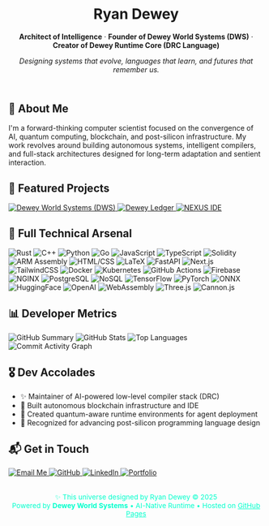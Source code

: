 <div class="container">
  <header style="text-align: center;">
    <h1>Ryan Dewey</h1>
    <p><strong>Architect of Intelligence</strong> · <strong>Founder of Dewey World Systems (DWS)</strong> · <strong>Creator of Dewey Runtime Core (DRC Language)</strong></p>
    <p><em>Designing systems that evolve, languages that learn, and futures that remember us.</em></p>
  </header>

  <section>
    <h2>🧠 About Me</h2>
    <p>I'm a forward-thinking computer scientist focused on the convergence of AI, quantum computing, blockchain, and post-silicon infrastructure. My work revolves around building autonomous systems, intelligent compilers, and full-stack architectures designed for long-term adaptation and sentient interaction.</p>
  </section>

  <section>
    <h2>📂 Featured Projects</h2>
    <div class="tools">
      <a href="https://github.com/RyanMDewey/DWS" target="_blank">
        <img src="https://img.shields.io/badge/Dewey_Worlds_Systems-(DWS)-ff00cc?style=flat-square&logo=code&logoColor=white" alt="Dewey World Systems (DWS)">
      </a>
      <a href="https://github.com/RyanMDewey/" target="_blank">
        <img src="https://img.shields.io/badge/Dewey_Ledger-AI%20Chain-ff00cc?style=flat-square&logo=ethereum&logoColor=white" alt="Dewey Ledger">
      </a>
      <a href="https://github.com/RyanMDewey/" target="_blank">
        <img src="https://img.shields.io/badge/NEXUS_IDE-AI_Editor-ff00cc?style=flat-square&logo=visualstudiocode&logoColor=white" alt="NEXUS IDE">
      </a>
    </div>
  </section>

  <section>
    <h2>🧰 Full Technical Arsenal</h2>
    <div class="skills">
      <img src="https://img.shields.io/badge/Rust-Low%20Level-000000?style=flat-square&logo=rust&logoColor=white" alt="Rust">
      <img src="https://img.shields.io/badge/C++-Performance-00599C?style=flat-square&logo=c%2B%2B&logoColor=white" alt="C++">
      <img src="https://img.shields.io/badge/Python-Scripting-3670A0?style=flat-square&logo=python&logoColor=white" alt="Python">
      <img src="https://img.shields.io/badge/Go-Concurrency-00ADD8?style=flat-square&logo=go&logoColor=white" alt="Go">
      <img src="https://img.shields.io/badge/JavaScript-Frontend-F7DF1E?style=flat-square&logo=javascript&logoColor=black" alt="JavaScript">
      <img src="https://img.shields.io/badge/TypeScript-Strict-3178C6?style=flat-square&logo=typescript&logoColor=white" alt="TypeScript">
      <img src="https://img.shields.io/badge/Solidity-Web3-363636?style=flat-square&logo=ethereum&logoColor=white" alt="Solidity">
      <img src="https://img.shields.io/badge/ARM%20Assembly-BareMetal-ff0044?style=flat-square" alt="ARM Assembly">
      <img src="https://img.shields.io/badge/HTML%2FCSS-Structure-E34F26?style=flat-square&logo=html5&logoColor=white" alt="HTML/CSS">
      <img src="https://img.shields.io/badge/LaTeX-Academic-008080?style=flat-square&logo=latex&logoColor=white" alt="LaTeX">
      <img src="https://img.shields.io/badge/FastAPI-Lightweight-009688?style=flat-square" alt="FastAPI">
      <img src="https://img.shields.io/badge/Next.js-SSR-000000?style=flat-square&logo=next.js&logoColor=white" alt="Next.js">
      <img src="https://img.shields.io/badge/TailwindCSS-Utility-38B2AC?style=flat-square&logo=tailwindcss&logoColor=white" alt="TailwindCSS">
      <img src="https://img.shields.io/badge/Docker-Containers-2496ED?style=flat-square&logo=docker&logoColor=white" alt="Docker">
      <img src="https://img.shields.io/badge/Kubernetes-Orchestration-326CE5?style=flat-square&logo=kubernetes&logoColor=white" alt="Kubernetes">
      <img src="https://img.shields.io/badge/GitHub%20Actions-CI/CD-2088FF?style=flat-square&logo=githubactions&logoColor=white" alt="GitHub Actions">
      <img src="https://img.shields.io/badge/Firebase-Realtime-FFCA28?style=flat-square&logo=firebase&logoColor=black" alt="Firebase">
      <img src="https://img.shields.io/badge/NGINX-ReverseProxy-009639?style=flat-square&logo=nginx&logoColor=white" alt="NGINX">
      <img src="https://img.shields.io/badge/PostgreSQL-Relational-4169E1?style=flat-square&logo=postgresql&logoColor=white" alt="PostgreSQL">
      <img src="https://img.shields.io/badge/NoSQL-Databases-4DB33D?style=flat-square" alt="NoSQL">
      <img src="https://img.shields.io/badge/TensorFlow-AI-FF6F00?style=flat-square&logo=tensorflow&logoColor=white" alt="TensorFlow">
      <img src="https://img.shields.io/badge/PyTorch-DeepLearning-EE4C2C?style=flat-square&logo=pytorch&logoColor=white" alt="PyTorch">
      <img src="https://img.shields.io/badge/ONNX-ModelInterop-005CED?style=flat-square&logo=onnx&logoColor=white" alt="ONNX">
      <img src="https://img.shields.io/badge/HuggingFace-NLP-FFD21F?style=flat-square&logo=huggingface&logoColor=black" alt="HuggingFace">
      <img src="https://img.shields.io/badge/OpenAI-GPT-412991?style=flat-square&logo=openai&logoColor=white" alt="OpenAI">
      <img src="https://img.shields.io/badge/WebAssembly-WASM-654FF0?style=flat-square&logo=webassembly&logoColor=white" alt="WebAssembly">
      <img src="https://img.shields.io/badge/Three.js-3DGraphics-000000?style=flat-square&logo=three.js&logoColor=white" alt="Three.js">
      <img src="https://img.shields.io/badge/Cannon.js-Physics-6A0DAD?style=flat-square" alt="Cannon.js">
    </div>

  </section>

  <section>
    <h2>📊 Developer Metrics</h2>
    <div class="developer-metrics">
      <img src="https://github-profile-summary-cards.vercel.app/api/cards/profile-details?username=RyanMDewey&theme=tokyonight" alt="GitHub Summary">
      <img src="https://github-readme-stats.vercel.app/api?username=RyanMDewey&show_icons=true&theme=tokyonight" alt="GitHub Stats">
      <img src="https://github-readme-stats.vercel.app/api/top-langs/?username=RyanMDewey&layout=compact&theme=tokyonight" alt="Top Languages">
      <img src="https://github-readme-activity-graph.vercel.app/graph?username=RyanMDewey&theme=tokyo-night&hide_border=true&custom_title=My+Daily+Dev+Flow" alt="Commit Activity Graph">
    </div>
  </section>

  <section>
    <h2>🎖️ Dev Accolades</h2>
    <ul>
      <li>✨ Maintainer of AI-powered low-level compiler stack (DRC)</li>
      <li>🚀 Built autonomous blockchain infrastructure and IDE</li>
      <li>🧠 Created quantum-aware runtime environments for agent deployment</li>
      <li>📜 Recognized for advancing post-silicon programming language design</li>
    </ul>
  </section>

  <section>
    <h2>📬 Get in Touch</h2>
    <div class="tools" style="justify-content: center;">
      <a href="mailto:ryanmichaeldewey@gmail.com" target="_blank">
        <img src="https://img.shields.io/badge/Email-ryanmichaeldewey@gmail.com-00ffcc?style=flat-square&logo=gmail&logoColor=white" alt="Email Me">
      </a>
      <a href="https://github.com/RyanMDewey" target="_blank">
        <img src="https://img.shields.io/badge/GitHub-RyanMDewey-181717?style=flat-square&logo=github&logoColor=white" alt="GitHub">
      </a>
      <a href="https://www.linkedin.com/in/ryan-dewey-b486a11ab/" target="_blank">
        <img src="https://img.shields.io/badge/LinkedIn-Ryan%20Dewey-0077B5?style=flat-square&logo=linkedin&logoColor=white" alt="LinkedIn">
      </a>
      <a href="https://ryanmdewey.github.io" target="_blank">
        <img src="https://img.shields.io/badge/Portfolio-RyanMDewey.github.io-00ffcc?style=flat-square&logo=internetexplorer&logoColor=white" alt="Portfolio">
      </a>
    </div>
    <div style="margin-top: 2rem; font-size: 0.85rem; text-align: center; color: #00ffcc;">
      ✨ This universe designed by Ryan Dewey © 2025<br>
      Powered by <strong>Dewey World Systems</strong> • AI-Native Runtime • Hosted on <a href="https://pages.github.com/" target="_blank" style="color:#00ffcc">GitHub Pages</a>
    </div>
  </section>
</div>
